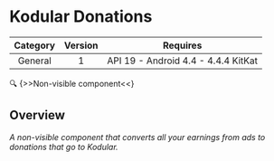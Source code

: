 # Kodular Donations

| Category | Version | Requires |
|:--------:|:-------:|:--------:|
|General|1|API 19 - Android 4.4 - 4.4.4 KitKat|

:mag: {>>Non-visible component<<}

## Overview

_A non-visible component that converts all your earnings from ads to donations that go to Kodular._